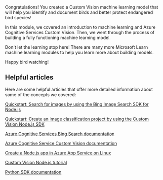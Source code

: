 Congratulations! You created a Custom Vision machine learning model that will help you identify and document birds and better protect endangered bird species!

In this module, we covered an introduction to machine learning and Azure Cognitive Services Custom Vision. Then, we went through the process of building a fully functioning machine learning model. 

Don't let the learning stop here! There are many more Microsoft Learn machine learning modules to help you learn more about building models.

Happy bird watching!

## Helpful articles

Here are some helpful articles that offer more detailed information about some of the concepts we covered:

[Quickstart: Search for images by using the Bing Image Search SDK for Node.js](https://docs.microsoft.com/azure/cognitive-services/bing-image-search/image-search-sdk-node-quickstart?WT.mc_id=birds-learn-cassieb)

[Quickstart: Create an image classification project by using the Custom Vision Node.js SDK](https://docs.microsoft.com/azure/cognitive-services/custom-vision-service/node-tutorial?WT.mc_id=birds-learn-cassieb)

[Azure Cognitive Services Bing Search documentation](https://docs.microsoft.com/azure/cognitive-services/bing-web-search?WT.mc_id=birds-learn-cassieb)

[Azure Cognitive Service Custom Vision documentation](https://docs.microsoft.com/azure/cognitive-services/custom-vision-service/home?WT.mc_id=birds-learn-cassieb)

[Create a Node.js app in Azure App Service on Linux](https://docs.microsoft.com/azure/app-service/containers/quickstart-nodejs?WT.mc_id=birds-learn-cassieb)

[Custom Vision Node.js tutorial](https://docs.microsoft.com/azure/cognitive-services/custom-vision-service/node-tutorial?WT.mc_id=birds-learn-cassieb)

[Python SDK documentation](/python/api/azure-cognitiveservices-vision-customvision/azure.cognitiveservices.vision.customvision.training.customvisiontrainingclient?view=azure-python)
